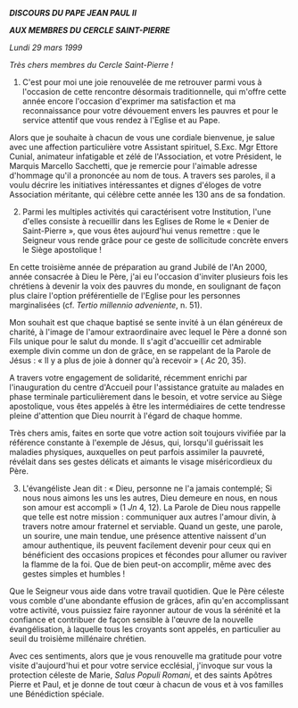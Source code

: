 ***DISCOURS DU PAPE JEAN PAUL II***

***AUX MEMBRES DU CERCLE SAINT-PIERRE***

*Lundi 29 mars 1999*

*Très chers membres du Cercle Saint-Pierre !*

1. C'est pour moi une joie renouvelée de me retrouver parmi vous à l'occasion de cette rencontre désormais traditionnelle, qui m'offre cette année encore l'occasion d'exprimer ma satisfaction et ma reconnaissance pour votre dévouement envers les pauvres et pour le service attentif que vous rendez à l'Eglise et au Pape.

Alors que je souhaite à chacun de vous une cordiale bienvenue, je salue avec une affection particulière votre Assistant spirituel, S.Exc. Mgr Ettore Cunial, animateur infatigable et zélé de l'Association, et votre Président, le Marquis Marcello Sacchetti, que je remercie pour l'aimable adresse d'hommage qu'il a prononcée au nom de tous. A travers ses paroles, il a voulu décrire les initiatives intéressantes et dignes d'éloges de votre Association méritante, qui célèbre cette année les 130 ans de sa fondation.

2. Parmi les multiples activités qui caractérisent votre Institution, l'une d'elles consiste à recueillir dans les Eglises de Rome le « Denier de Saint-Pierre », que vous êtes aujourd'hui venus remettre : que le Seigneur vous rende grâce pour ce geste de sollicitude concrète envers le Siège apostolique !

En cette troisième année de préparation au grand Jubilé de l'An 2000, année consacrée à Dieu le Père, j'ai eu l'occasion d'inviter plusieurs fois les chrétiens à devenir la voix des pauvres du monde, en soulignant de façon plus claire l'option préférentielle de l'Eglise pour les personnes marginalisées (cf. *Tertio millennio adveniente*, n. 51).

Mon souhait est que chaque baptisé se sente invité à un élan généreux de charité, à l'image de l'amour extraordinaire avec lequel le Père a donné son Fils unique pour le salut du monde. Il s'agit d'accueillir cet admirable exemple divin comme un don de grâce, en se rappelant de la Parole de Jésus : « Il y a plus de joie à donner qu'à recevoir » ( *Ac* 20, 35).

A travers votre engagement de solidarité, récemment enrichi par l'inauguration du centre d'Accueil pour l'assistance gratuite au malades en phase terminale particulièrement dans le besoin, et votre service au Siège apostolique, vous êtes appelés à être les intermédiaires de cette tendresse pleine d'attention que Dieu nourrit à l'égard de chaque homme.

Très chers amis, faites en sorte que votre action soit toujours vivifiée par la référence constante à l'exemple de Jésus, qui, lorsqu'il guérissait les maladies physiques, auxquelles on peut parfois assimiler la pauvreté, révélait dans ses gestes délicats et aimants le visage miséricordieux du Père.

3. L'évangéliste Jean dit : « Dieu, personne ne l'a jamais contemplé; Si nous nous aimons les uns les autres, Dieu demeure en nous, en nous son amour est accompli » (1 *Jn* 4, 12). La Parole de Dieu nous rappelle que telle est notre mission : communiquer aux autres l'amour divin, à travers notre amour fraternel et serviable. Quand un geste, une parole, un sourire, une main tendue, une présence attentive naissent d'un amour authentique, ils peuvent facilement devenir pour ceux qui en bénéficient des occasions propices et fécondes pour allumer ou raviver la flamme de la foi. Que de bien peut-on accomplir, même avec des gestes simples et humbles !

Que le Seigneur vous aide dans votre travail quotidien. Que le Père céleste vous comble d'une abondante effusion de grâces, afin qu'en accomplissant votre activité, vous puissiez faire rayonner autour de vous la sérénité et la confiance et contribuer de façon sensible à l'œuvre de la nouvelle évangélisation, à laquelle tous les croyants sont appelés, en particulier au seuil du troisième millénaire chrétien.

Avec ces sentiments, alors que je vous renouvelle ma gratitude pour votre visite d'aujourd'hui et pour votre service ecclésial, j'invoque sur vous la protection céleste de Marie, *Salus Populi Romani*, et des saints Apôtres Pierre et Paul, et je donne de tout cœur à chacun de vous et à vos familles une Bénédiction spéciale.